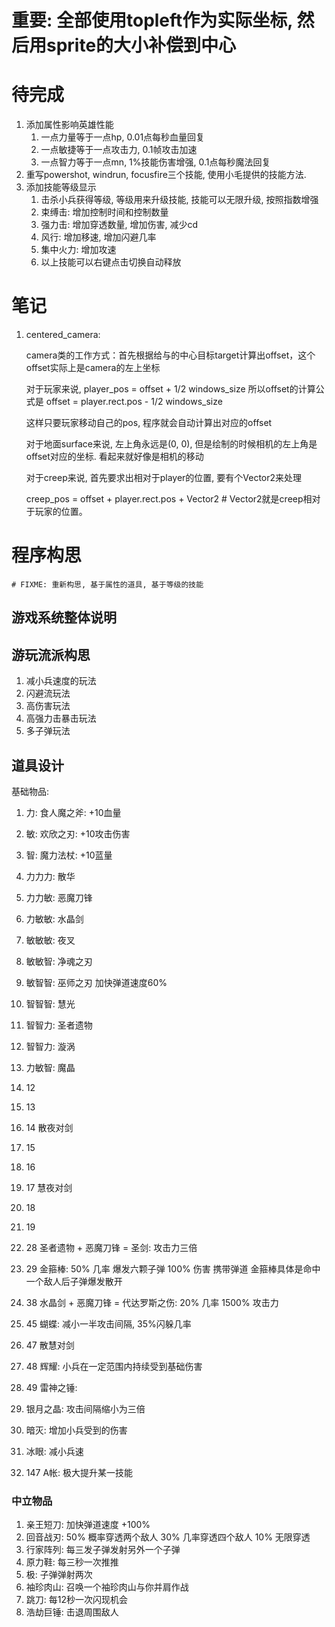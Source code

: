# 重要: 全部使用topleft作为实际坐标, 然后用sprite的大小补偿到中心

# 待完成
1. 添加属性影响英雄性能
	1. 一点力量等于一点hp, 0.01点每秒血量回复
	2. 一点敏捷等于一点攻击力, 0.1帧攻击加速
	3. 一点智力等于一点mn, 1%技能伤害增强, 0.1点每秒魔法回复
2. 重写powershot, windrun, focusfire三个技能, 使用小毛提供的技能方法. 
3. 添加技能等级显示
	1. 击杀小兵获得等级, 等级用来升级技能, 技能可以无限升级, 按照指数增强
	2. 束缚击: 增加控制时间和控制数量
	3. 强力击: 增加穿透数量, 增加伤害, 减少cd
	4. 风行: 增加移速, 增加闪避几率
	5. 集中火力: 增加攻速
	6. 以上技能可以右键点击切换自动释放





#  笔记
1. centered_camera: 
	
	camera类的工作方式：首先根据给与的中心目标target计算出offset，这个offset实际上是camera的左上坐标

	对于玩家来说, player_pos = offset + 1/2 windows_size
		所以offset的计算公式是
		offset = player.rect.pos - 1/2 windows_size
	
	这样只要玩家移动自己的pos, 程序就会自动计算出对应的offset

	对于地面surface来说, 左上角永远是(0, 0), 但是绘制的时候相机的左上角是offset对应的坐标. 看起来就好像是相机的移动

	对于creep来说, 首先要求出相对于player的位置, 要有个Vector2来处理
	
	creep_pos = offset + player.rect.pos + Vector2 # Vector2就是creep相对于玩家的位置。



# 程序构思 
	# FIXME: 重新构思, 基于属性的道具, 基于等级的技能

## 游戏系统整体说明


## 游玩流派构思
1. 减小兵速度的玩法
2. 闪避流玩法
3. 高伤害玩法
4. 高强力击暴击玩法
5. 多子弹玩法

## 道具设计

基础物品: 
1. 力: 食人魔之斧: +10血量
2. 敏: 欢欣之刃: +10攻击伤害
3. 智: 魔力法杖: +10蓝量

1. 力力力: 散华
2. 力力敏: 恶魔刀锋
3. 力敏敏: 水晶剑
4. 敏敏敏: 夜叉
5. 敏敏智: 净魂之刃
6. 敏智智: 巫师之刃 加快弹道速度60%
7. 智智智: 慧光
8. 智智力: 圣者遗物
9. 智智力: 漩涡
10. 力敏智: 魔晶


1. 12 
2. 13 
3. 14 散夜对剑
4. 15 
5. 16 
6. 17 慧夜对剑
7. 18 
8. 19 
9. 28 圣者遗物 + 恶魔刀锋 = 圣剑: 攻击力三倍
10. 29 金箍棒: 50% 几率 爆发六颗子弹 100% 伤害 携带弹道 金箍棒具体是命中一个敌人后子弹爆发散开
11. 38 水晶剑 + 恶魔刀锋 = 代达罗斯之伤: 20% 几率 1500% 攻击力 
12. 45 蝴蝶: 减小一半攻击间隔, 35%闪躲几率
13. 47 散慧对剑
14. 48 辉耀: 小兵在一定范围内持续受到基础伤害
15. 49 雷神之锤: 
16. 银月之晶: 攻击间隔缩小为三倍
17. 暗灭: 增加小兵受到的伤害
18. 冰眼: 减小兵速
19. 147 A帐: 极大提升某一技能



### 中立物品
1. 亲王短刀: 加快弹道速度 +100%
2. 回音战刃: 50% 概率穿透两个敌人 30% 几率穿透四个敌人 10% 无限穿透
3. 行家阵列: 每三发子弹发射另外一个子弹
4. 原力鞋: 每三秒一次推推
5. 极: 子弹弹射两次
6. 袖珍肉山: 召唤一个袖珍肉山与你并肩作战
7. 跳刀: 每12秒一次闪现机会
8. 浩劫巨锤: 击退周围敌人


